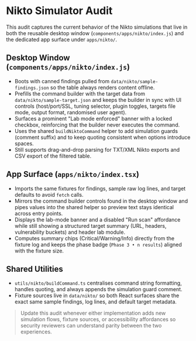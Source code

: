 # Nikto Simulator Audit

This audit captures the current behavior of the Nikto simulations that live in both the reusable desktop window (`components/apps/nikto/index.js`) and the dedicated app surface under `apps/nikto/`.

## Desktop Window (`components/apps/nikto/index.js`)

- Boots with canned findings pulled from `data/nikto/sample-findings.json` so the table always renders content offline.
- Prefills the command builder with the target data from `data/nikto/sample-target.json` and keeps the builder in sync with UI controls (host/port/SSL, tuning selector, plugin toggles, targets file mode, output format, randomised user agent).
- Surfaces a prominent "Lab mode enforced" banner with a locked checkbox, reinforcing that the builder never executes the command.
- Uses the shared `buildNiktoCommand` helper to add simulation guards (comment suffix) and to keep quoting consistent when options introduce spaces.
- Still supports drag-and-drop parsing for TXT/XML Nikto exports and CSV export of the filtered table.

## App Surface (`apps/nikto/index.tsx`)

- Imports the same fixtures for findings, sample raw log lines, and target defaults to avoid `fetch` calls.
- Mirrors the command builder controls found in the desktop window and pipes values into the shared helper so preview text stays identical across entry points.
- Displays the lab-mode banner and a disabled "Run scan" affordance while still showing a structured target summary (URL, headers, vulnerability buckets) and header lab module.
- Computes summary chips (Critical/Warning/Info) directly from the fixture log and keeps the phase badge (`Phase 3 • n results`) aligned with the fixture size.

## Shared Utilities

- `utils/nikto/buildCommand.ts` centralises command string formatting, handles quoting, and always appends the simulation guard comment.
- Fixture sources live in `data/nikto/` so both React surfaces share the exact same sample findings, log lines, and default target metadata.

> Update this audit whenever either implementation adds new simulation flows, fixture sources, or accessibility affordances so security reviewers can understand parity between the two experiences.
